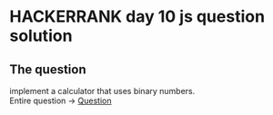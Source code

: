 # HACKERRANK day 10 js question solution
## The question  
implement a calculator that uses binary numbers.<br>
Entire question -> [Question](https://www.hackerrank.com/challenges/js10-binary-calculator?isFullScreen=true&hr_b=1)
